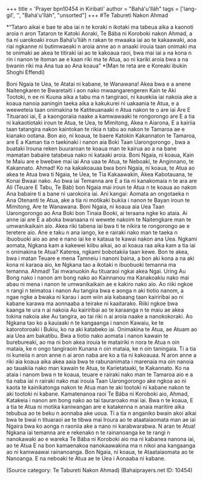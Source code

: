 +++
title = 'Prayer bpn10454 in Kiribati'
author = "Bahá'u'lláh"
tags = ['lang-gil', '', "Bahá'u'lláh", "unsorted"]
+++
#Te Tabureti Nakon Ahmad

*“Tataro aikai e bae te aba iai n te koraki n ikotaki ma tabeua aika a kaonoti aroia n aron Tataron te Katoki Aoraki, Te Bába ni Koroboki nakon Ahmad, a tia ni uarokoaki iroun Bahá’u’lláh n rakan te mwaaka iai ao te kakaawaki, aoa  riai ngkanne ni butimwaeaki n aroia anne ao n anaaki irouia taan onimaki ma te onimaki ae akea te titiraki iai ao te kakoaua raoi, bwa mai iai a na kona n rin i nanon te itoman ae e kaan riki ma te Atua, ao ni kariki aroia bwa a na bwanin riki ma Ana tua ao Ana koaua” 
*(Man te reta are e Koreaki ibukin Shoghi Effendi)

Boni Ngaia te Uea, te Atatai ni kabane, te Wanawana!
Akea bwa e a anene Naitengkaren te Bwaretaiti i aon nako mwaangarengeren Kain te Aki Tootoki, n ee ni Kuuna aika a tabu ma n tangiraoi, ni kauekiia iai nakoia ake a koaua nanoia aaningin taeka aika a kakukurei ni uakaania te Atua, e a weeweteia taan onimakina te Katiteuanaaki n Atua nakon te o are iai Are E Tituaraoi iai, E a kaongoraiia naake a kamwawaaki te rongorongo are E a tia ni kakaotiotaki iroun te Atua, te Uea, te Mimitong, Akea n Aiarona, E a kairiia taan tatangira nakon kaintokan te rikia n tabu ao nakon te Tamaroa ae e kianako ootana.
Bon aio, ni koaua, te baere Katokin Kakannaton te Tamaroa, are E a Kaman tia n taekinaki i nanon aia Boki Taan Uarongorongo , bwa a buataki Irouna reken buuraroan te koaua man te kairua ao a na bane mamatan babaire tatabeua nako ni kataaki aroia. Boni Ngaia, ni koaua, Kain te Maiu are e bwebwe mai iai Ana uaa te Atua, te Neboaki, te Anginnano, te Kakannato.
Ahmad! Ko na kakakoauaa bwa boni Ngaia, ni koaua, te Atua ao akea te Atua bwa ti Ngaia, te Uea, te Tia Kakaawakin, Akea Kabotauana, te Konai Bwaai nako. Ao bwa iai Temanna are E a tia ni kanakomaia n te ara are Ali (Teuare E Tabu, Te Báb) bon Ngaia mai iroun te Atua n te koaua ao nakon Ana babaire ti a bane ni uarokoira iai.
Ani kangai: Aomata an ongotaeka n Ana Otenanti te Atua, ake a tia ni motikaki bukiia i nanon te Bayan iroun te Mimitong, Are te Wanawana. Boni Ngaia, ni koaua aia Uea Taan Uarongorongo ao Ana Boki bon Tinaia Booki, ai teraana ngke ko ataia.
Ai anne iai are E a aboka bwanaana ni wewete nakoim te Naitengkare man te umwanikaikain aio. Akea riki tabena iai bwa ti te nikira te rongorongo ae e teretere aio. Ane e taku n ana iango, ke e rairaki nako man te taeka n ibuobuoki aio ao ane e nano iai ke e kataua te kawai nakon ana Uea.
Ngkami aomata, Ngkana kam a kakewei kiibu aikai, ao ai koaua raa aika kam a tia iai n onimakina te Atua? Katerea, ngkami bobotakiia taan kewe.
Bon te akea, bwa i matan Teuare e mena Tamneiu i nanoni baina, a bon aki kona a na aki kona ni karaoa aio, ke Ngkana tao a ikotaki n ibuobuoki temanna ma temanna.
Ahmad! Tai mwanuokin Au tituaraoi ngkai akea Ngai. Uring Au Bong nako i nanon am bong nako ao Kainnanou ma Kanakoakiu nako mai abau ni mena i nanon te umwanikaikain ae e kakiro nako aio. Ao riiki ngkoe n rangi n teimatoa i nanon Au tangira bwa e aonga n aki tiotio nanom, a ngae ngke a bwaka ni karau i aom wiin aia kabaang taan kairiribai ao ni kabane karawa ma aonnaaba a teirake ni kaaitarako.
Riiki ngkoe bwa kaanga te ura n ai nakoia Au kairiribai ao te karaanga n te maiu ae akea tokina nakoia ake Au tangira, ao tai riki n ai aroia naake a nanokokoraki.
Ao Ngkana tao ko a kauiaaki n te kangaanga i nanon Kawaiu, ke te katorotoroaki i Bukiu, ko na aki katabeko iai.
Onimakina te Atua, ae Atuam ao aia Uea am bakatibu. Bwa a tiotio nako aomata i nanon kawain te burebureaki, ao ma ni bon akea irouia te matairiki n nora te Atua n oin mataia, ke n ongo tangiraoin Kunana n oin mataia, ke n oin taningaia. Ti a tia ni kuneiia n aron anne n ai aron naba are ko a tia ni kakoauaa.
N aron anne a riki aia koaua aika akea aaia bwa te rabunanimata i marenaia ma oin nanoia ao tauakiia nako man kawain te Atua, te Karietataaki, te Kakannato.
Ko na ataia i nanom bwa n te koaua, teuare e rairaki nako man te Tamaroa aio e a tia naba iai n rairaki nako mai irouia Taan Uarongorongo ake ngkoa ao ni kaota te kainikatonga nakon te Atua man te aki tootoki ni kabane nakon te aki tootoki ni kabane.
Kamatenanoa raoi Te Bába ni Koroboki aio, Ahmad, Katakeia i nanon am bong nako ao tai tauraroako mai iai. Bwa n te koaua, E a tia te Atua ni motika kaniwangan are e katakenna n anaia maritire aika tebubua ao te beku n aonnaba ake uoua. Ti a tia n anganiko bwain akoi aikai bwa te bwai n tituaraoi ae te tibwa mai Iroura ao te ataataiaomata man ae iai Ngaira bwa ko aonga n raoniia ake a nano ni karabwarabwa.
N aran te Atua! Ngkana iai temanna are e rekenako n te rainanoanga ke te rangi n nanokawaki ao e wareka Te Bába ni Koroboki aio ma ni kabanea nanona iai, ao te Atua E na bon kamaenakoa nanokaawakina ma n nikoi ana kangaanga ao ni kamwaawai rainanoanga.
Bon Ngaia, ni koaua, te Ataataiaomata ao te Nanoanga. E na neboaki te Atua ae te Uea i Aonaaba ni kabane.

(Source category: Te Tabureti Nakon Ahmad)
(Bahaiprayers.net ID: 10454)

